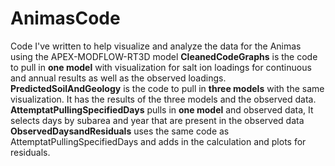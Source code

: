 # AnimasCode
Code I've written to help visualize and analyze the data for the Animas using the APEX-MODFLOW-RT3D model
**CleanedCodeGraphs** is the code to pull in **one model** with visualization for
salt ion loadings for continuous and annual results as well as the observed loadings.
**PredictedSoilAndGeology** is the code to pull in **three models** with the same visualization.
It has the results of the three models and the observed data.
**AttemptatPullingSpecifiedDays** pulls in **one model** and observed data,
It selects days by subarea and year that are present in the observed data
**ObservedDaysandResiduals** uses the same code as AttemptatPullingSpecifiedDays and
adds in the calculation and plots for residuals.
